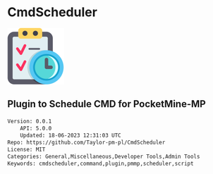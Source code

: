 # CmdScheduler
<img src="https://raw.githubusercontent.com/Taylor-pm-pl/CmdScheduler/3b93933b0620b19b7a4f59e0a237c254186112bc/icon.png" width="128" height="128" />

## Plugin to Schedule CMD for PocketMine-MP
```properties
Version: 0.0.1
    API: 5.0.0
    Updated: 18-06-2023 12:31:03 UTC
Repo: https://github.com/Taylor-pm-pl/CmdScheduler
License: MIT
Categories: General,Miscellaneous,Developer Tools,Admin Tools
Keywords: cmdscheduler,command,plugin,pmmp,scheduler,script
```
